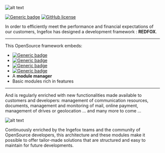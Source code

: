![alt text](https://ingefox.com/wp-content/uploads/2023/06/Image1.png "RedFox Logo")

[![Generic badge](https://img.shields.io/badge/Version-3.0-green.svg)](https://shields.io/) [![GitHub license](https://img.shields.io/github/license/Naereen/StrapDown.js.svg)](https://github.com/Naereen/StrapDown.js/blob/master/LICENSE) 


In order to efficiently meet the performance and financial expectations of our customers, Ingefox has designed a development framework : <b>REDFOX</b>.

***

This OpenSource framework embeds:

* [![Generic badge](https://img.shields.io/badge/CodeIgniter-4.0.1-red.svg)](https://codeigniter4.github.io/)
* [![Generic badge](https://img.shields.io/badge/Doctrine-2.7-orange.svg)](https://www.doctrine-project.org/)
* [![Generic badge](https://img.shields.io/badge/Bootstrap-4.2.1-purple.svg)](https://getbootstrap.com/)
* [![Generic badge](https://img.shields.io/badge/JQuery-3.3.1-blue.svg)](https://jquery.com/)
* A <b>module manager</b>
* Basic modules rich in features

***

And is regularly enriched with new functionalities made available to customers and developers: management of communication resources, documents, management and monitoring of mail, online payment, management of drives or geolocation ... and many more to come ...

![alt text](https://www.ingefox.com/wp-content/uploads/2020/06/Modules-Redfox-600x119.png "RedFox content")

Continuously enriched by the Ingefox teams and the community of OpenSource developers, this architecture and these modules make it possible to offer tailor-made solutions that are structured and easy to maintain for future developments.
